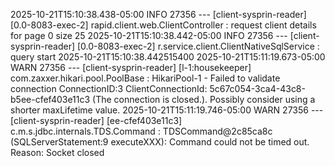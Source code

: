 2025-10-21T15:10:38.438-05:00  INFO 27356 --- [client-sysprin-reader] [0.0-8083-exec-2] rapid.client.web.ClientController        : request client details for page 0 size 25
2025-10-21T15:10:38.442-05:00  INFO 27356 --- [client-sysprin-reader] [0.0-8083-exec-2] r.service.client.ClientNativeSqlService  : query start 2025-10-21T15:10:38.442515400
2025-10-21T15:11:19.673-05:00  WARN 27356 --- [client-sysprin-reader] [l-1:housekeeper] com.zaxxer.hikari.pool.PoolBase          : HikariPool-1 - Failed to validate connection ConnectionID:3 ClientConnectionId: 5c67c054-3ca4-43c8-b5ee-cfef403e11c3 (The connection is closed.). Possibly consider using a shorter maxLifetime value.
2025-10-21T15:11:19.746-05:00  WARN 27356 --- [client-sysprin-reader] [ee-cfef403e11c3] c.m.s.jdbc.internals.TDS.Command         : TDSCommand@2c85ca8c (SQLServerStatement:9 executeXXX): Command could not be timed out. Reason: Socket closed
